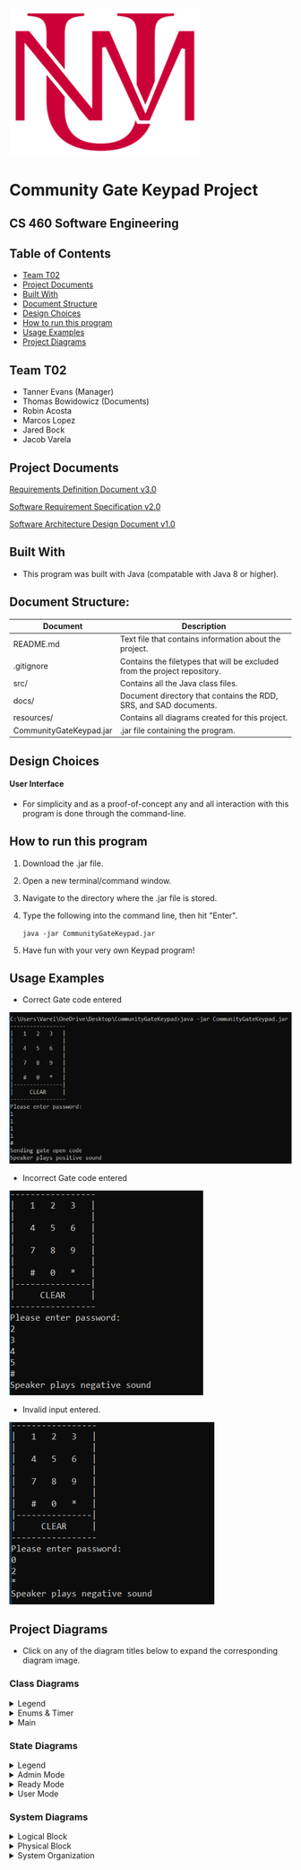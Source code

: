 <!-- PROJECT LOGO -->
![UNM-Logo](resources/unmLogo.png)

# Community Gate Keypad Project
## CS 460 Software Engineering

<!-- TABLE OF CONTENTS -->
## Table of Contents

* [Team T02](#team-t02)
* [Project Documents](#project-documents)
* [Built With](#built-with)
* [Document Structure](#document-structure)
* [Design Choices](#design-choices)
* [How to run this program](#how-to-run-this-program)
* [Usage Examples](#usage-examples)
* [Project Diagrams](#project-diagrams)


<!-- Team T02 -->
## Team T02
* Tanner Evans (Manager)
* Thomas Bowidowicz (Documents)
* Robin Acosta
* Marcos Lopez
* Jared Bock
* Jacob Varela

<!-- PROJECT Documents -->
## Project Documents

[Requirements Definition Document v3.0](https://lobogit.unm.edu/tannerjevans/CommunityGateKeypad/-/blob/master/docs/T02%20RDD%20v3.0.pdf)

[Software Requirement Specification v2.0](https://lobogit.unm.edu/tannerjevans/CommunityGateKeypad/-/blob/master/docs/T02%20SRS%20v2.0.pdf)

[Software Architecture Design Document v1.0](https://lobogit.unm.edu/tannerjevans/CommunityGateKeypad/-/blob/master/docs/T02%20SAD%20v1.0.pdf)

<!-- BUILT WITH -->
## Built With
* This program was built with Java (compatable with Java 8 or higher).

<!-- DOCUMENT STRUCTURE -->
## Document Structure:
Document                 | Description
--------------------     | --------------------
README.md                | Text file that contains information about the project.
.gitignore               | Contains the filetypes that will be excluded from the project repository.
 src/                    | Contains all the Java class files.
 docs/                   | Document directory that contains the RDD, SRS, and SAD documents.
 resources/              | Contains all diagrams created for this project. 
 CommunityGateKeypad.jar | .jar file containing the program.



<!-- Design Choices -->
## Design Choices
#### User Interface
* For simplicity and as a proof-of-concept any and all interaction with this program is done through the command-line.

<!-- HOW TO RUN -->
## How to run this program
  1. Download the .jar file.
  2. Open a new terminal/command window.
  3. Navigate to the directory where the .jar file is stored.
  4. Type the following into the command line, then hit "Enter".

        `java -jar CommunityGateKeypad.jar`

  5. Have fun with your very own Keypad program!  

<!-- USAGE EXAMPLES -->
## Usage Examples

* Correct Gate code entered

![HomeScreen](resources/example1.png)

* Incorrect Gate code entered

![HomeScreen](resources/example2.png)

* Invalid input entered.

![HomeScreen](resources/example3.png)

<!-- Project Diagrams -->
## Project Diagrams
*  Click on any of the diagram titles below to expand the corresponding diagram image. 

### Class Diagrams

<!--Legend Diagram -->
<details>
<summary>Legend </summary>

![Legend2-Diagram](resources/Class-Diagrams/Class-Diagram-Legend2.png)
![Legend-Diagram](resources/Class-Diagrams/Class-Diagram-Legend.png)
![Legend3-Diagram](resources/Class-Diagrams/Class-Diagram-Legend3.png)
</details>

<!--Enums & Timer Diagram -->
<details>
<summary>Enums & Timer </summary>

![Enums-&-Timer-Diagram](resources/Class-Diagrams/Class-Diagram-enums-&-timer.png)
</details>

<!--Main Diagram -->
<details>
<summary>Main </summary>

![Main-Diagram](resources/Class-Diagrams/Class-Diagram-Main.png)
</details>




### State Diagrams

<!--Legend Diagram -->
<details>
<summary>Legend </summary>

![Legend-Diagram](resources/State-Diagrams/State-diagram-Legend.png)
</details>

<!--Admin Mode Diagram -->
<details>
<summary>Admin Mode</summary>

![Admin-Mode](resources/State-Diagrams/State-diagram-Admin-Mode.png)
</details>

<!--Ready Mode Diagram -->
<details>
<summary>Ready Mode</summary>

![Ready-Mode](resources/State-Diagrams/State-diagram-Ready-Mode.png)
</details>

<!--User Mode Diagram -->
<details>
<summary>User Mode</summary>

![User-Mode](resources/State-Diagrams/State-diagram-User-Mode.png)
</details>



### System Diagrams

<!--Logical Diagram -->
<details>
<summary>Logical Block</summary>

![Logical-Block-Diagram](resources/System-Diagrams/Logical-Diagram.png)
</details>

<!--Physical Block Diagram -->
<details>
<summary>Physical Block</summary>

![Physical-Block-Diagram](resources/System-Diagrams/Physical-Block-Diagram.png)
</details>

<!--System Organization Diagram -->
<details>
<summary>System Organization</summary>

![System-Organization-Block-Diagram](resources/System-Diagrams/System-Organization-Diagram.png)
</details>
